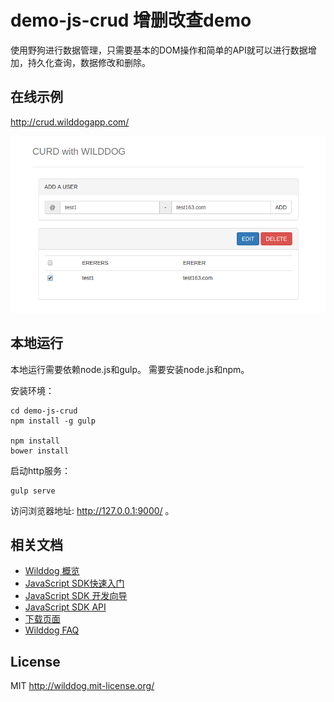 
# demo-js-crud 增删改查demo

使用野狗进行数据管理，只需要基本的DOM操作和简单的API就可以进行数据增加，持久化查询，数据修改和删除。


## 在线示例
http://crud.wilddogapp.com/

[![一个demo页面的快照](crud.png)](http://crud.wilddogapp.com/)

## 本地运行
本地运行需要依赖node.js和gulp。
需要安装node.js和npm。

安装环境：

```
cd demo-js-crud
npm install -g gulp

npm install
bower install
```

启动http服务：

```
gulp serve
```

访问浏览器地址: http://127.0.0.1:9000/ 。



## 相关文档

* [Wilddog 概览](https://z.wilddog.com/overview/guide)
* [JavaScript SDK快速入门](https://z.wilddog.com/web/quickstart)
* [JavaScript SDK 开发向导](https://z.wilddog.com/web/guide/1)
* [JavaScript SDK API](https://z.wilddog.com/web/api)
* [下载页面](https://www.wilddog.com/download/)
* [Wilddog FAQ](https://z.wilddog.com/faq/qa)

## License
MIT
http://wilddog.mit-license.org/



